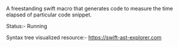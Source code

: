 A freestanding swift macro that generates code to measure the time elapsed of particular code snippet. 

Status:- Running

Syntax tree visualized resource:- https://swift-ast-explorer.com

